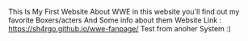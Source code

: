This Is My First Website About WWE
in this website you'll find out my favorite Boxers/acters And Some info about them
Website Link :
https://sh4rgo.github.io/wwe-fanpage/
Test from anoher System
:)
